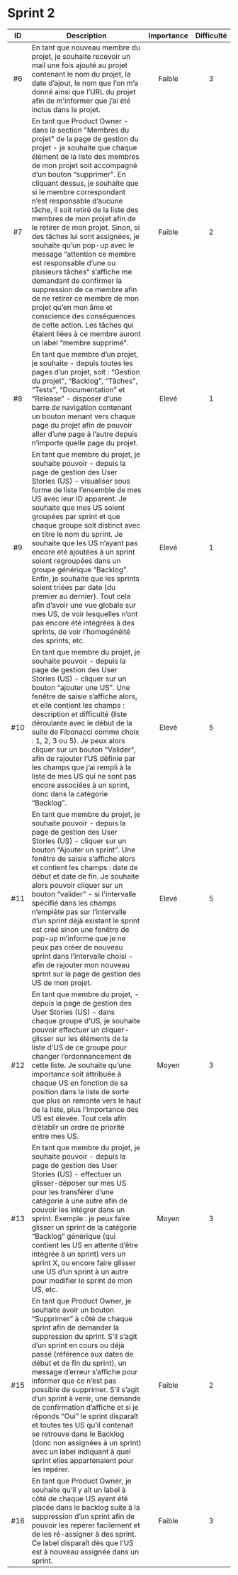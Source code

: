# Sprint 2

| ID | Description | Importance | Difficulté |
|:-:|-|:-:|:-:|
| #6 | En tant que nouveau membre du projet, je souhaite recevoir un mail une fois ajouté au projet contenant le nom du projet, la date d’ajout, le nom que l’on m’a donné ainsi que l’URL du projet afin de m’informer que j’ai été inclus dans le projet. | Faible | 3 | Sprint 1 |
| #7 | En tant que Product Owner - dans la section "Membres  du projet" de la page de gestion du projet - je souhaite que chaque élément de la liste des membres de mon projet soit accompagné d’un bouton “supprimer”. En cliquant dessus, je souhaite que si le membre correspondant n’est responsable d’aucune tâche, il soit retiré de la liste des membres de mon projet afin de le retirer de mon projet. Sinon, si des tâches lui sont assignées, je souhaite qu’un pop-up avec le message “attention ce membre est responsable d’une ou plusieurs tâches” s’affiche me demandant de confirmer la suppression de ce membre afin de ne retirer ce membre de mon projet qu’en mon âme et conscience des conséquences de cette action. Les tâches qui étaient liées à ce membre auront un label “membre supprimé”. | Faible | 2 | Sprint 1 |
| #8 | En tant que membre d’un projet, je souhaite - depuis toutes les pages d’un projet, soit : “Gestion du projet”, “Backlog”, “Tâches”, “Tests”, “Documentation” et “Release” - disposer d’une barre de navigation contenant un bouton menant vers chaque page du projet afin de pouvoir aller d’une page à l’autre depuis n’importe quelle page du projet. | Elevé | 1 |
| #9 | En tant que membre du projet, je souhaite pouvoir - depuis la page de gestion des User Stories (US) - visualiser sous forme de liste l’ensemble de mes US avec leur ID apparent. Je souhaite que mes US soient groupées par sprint et que chaque groupe soit distinct avec en titre le nom du sprint. Je souhaite que les US n’ayant pas encore été ajoutées à un sprint soient regroupées dans un groupe générique “Backlog”. Enfin, je souhaite que les sprints soient triées par date (du premier au dernier). Tout cela afin d’avoir une vue globale sur mes US, de voir lesquelles n’ont pas encore été intégrées à des sprints, de voir l’homogénéité des sprints, etc.  | Elevé | 1 |
| #10 | En tant que membre du projet, je souhaite pouvoir - depuis la page de gestion des User Stories (US) - cliquer sur un bouton “ajouter une US”. Une fenêtre de saisie s’affiche alors, et elle contient les champs : description et difficulté (liste déroulante avec le début de la suite de Fibonacci comme choix : 1, 2, 3 ou 5). Je peux alors cliquer sur un bouton “Valider”, afin de rajouter l’US définie par les champs que j’ai rempli à la liste de mes US qui ne sont pas encore associées à un sprint, donc dans la catégorie “Backlog”. | Elevé | 5 |
| #11 | En tant que membre du projet, je souhaite pouvoir - depuis la page de gestion des User Stories (US) - cliquer sur un bouton “Ajouter un sprint”. Une fenêtre de saisie s’affiche alors et contient les champs : date de début et date de fin. Je souhaite alors pouvoir cliquer sur un bouton “valider” - si l'intervalle spécifié dans les champs n’empiète pas sur l’intervalle d’un sprint déjà existant le sprint est créé sinon une fenêtre de pop-up m’informe que je ne peux pas créer de nouveau sprint dans l’intervalle choisi - afin de rajouter mon nouveau sprint sur la page de gestion des US de mon projet. | Elevé | 5 |
| #12 | En tant que membre du projet, - depuis la page de gestion des User Stories (US) - dans chaque groupe d’US, je souhaite pouvoir effectuer un cliquer-glisser sur les éléments de la liste d’US de ce groupe pour changer l’ordonnancement de cette liste. Je souhaite qu’une importance soit attribuée à chaque US en fonction de sa position dans la liste de sorte que plus on remonte vers le haut de la liste, plus l’importance des US est élevée. Tout cela afin d’établir un ordre de priorité entre mes US. | Moyen | 3 |
| #13 | En tant que membre du projet, je souhaite pouvoir - depuis la page de gestion des User Stories (US) - effectuer un glisser-déposer sur mes US pour les transférer d’une catégorie à une autre afin de pouvoir les intégrer dans un sprint. Exemple : je peux faire glisser un sprint de la catégorie “Backlog” générique (qui contient les US en attente d’être intégrée à un sprint) vers un sprint X, ou encore faire glisser une US d’un sprint à un autre pour modifier le sprint de mon US, etc. | Moyen | 3 |
| #15 | En tant que Product Owner, je souhaite avoir un bouton “Supprimer” à côté de chaque sprint afin de demander la suppression du sprint. S’il s’agit d’un sprint en cours ou déjà passé (référence aux dates de début et de fin du sprint), un message d’erreur s’affiche pour informer que ce n’est pas possible de supprimer. S’il s’agit d’un sprint à venir, une demande de confirmation d’affiche et si je réponds “Oui” le sprint disparaît et toutes tes US qu’il contenait se retrouve dans le Backlog (donc non assignées à un sprint) avec un label indiquant à quel sprint elles appartenaient pour les repérer. | Faible | 2 |
| #16 | En tant que Product Owner, je souhaite qu’il y ait un label à côté de chaque US ayant été placée dans le backlog suite à la suppression d’un sprint afin de pouvoir les repérer facilement et de les ré-assigner à des sprint. Ce label disparaît dès que l’US est à nouveau assignée dans un sprint. | Faible | 3 |
